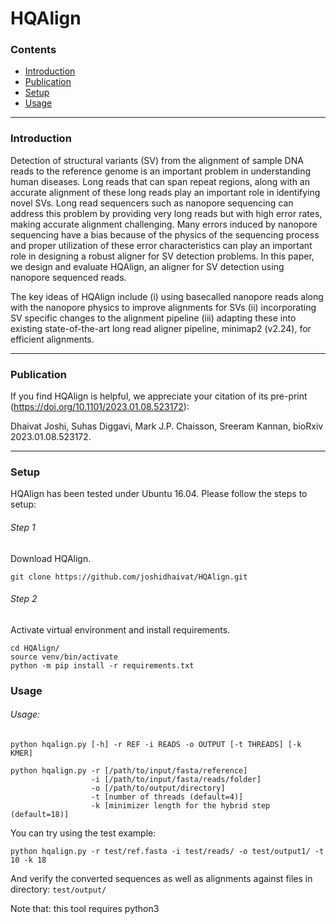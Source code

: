 # HQAlign

### Contents <a id='contents'></a>

* <a href='#intro'>Introduction</a>
* <a href='#pub'>Publication</a>
* <a href='#setup'>Setup</a>
* <a href='#use'>Usage</a>

---

### Introduction <a id='intro'></a>

Detection of structural variants (SV) from the alignment of sample DNA reads to the reference genome is an important problem in understanding human diseases. Long reads that can span repeat regions, along with an accurate alignment of these long reads play an important role in identifying novel SVs. Long read sequencers such as nanopore sequencing can address this problem by providing very long reads but with high error rates, making accurate alignment challenging. Many errors induced by nanopore sequencing have a bias because of the physics of the sequencing process and proper utilization of these error characteristics can play an important role in designing a robust aligner for SV detection problems. In this paper, we design and evaluate HQAlign, an aligner for SV detection using nanopore sequenced reads.

The key ideas of HQAlign include (i) using basecalled nanopore reads along with the nanopore physics to improve alignments for SVs (ii) incorporating SV specific changes to the alignment pipeline (iii) adapting these into existing state-of-the-art long read aligner pipeline, minimap2 (v2.24), for efficient alignments.

---

### Publication <a id='pub'></a>

If you find HQAlign is helpful, we appreciate your citation of its pre-print (https://doi.org/10.1101/2023.01.08.523172):

Dhaivat Joshi, Suhas Diggavi, Mark J.P. Chaisson, Sreeram Kannan, bioRxiv 2023.01.08.523172.

---

### Setup <a id='Installation'></a>

HQAlign has been tested under Ubuntu 16.04. Please follow the steps to setup:

###### Step 1
Download HQAlign.
```
git clone https://github.com/joshidhaivat/HQAlign.git
```
###### Step 2
Activate virtual environment and install requirements.
```
cd HQAlign/
source venv/bin/activate
python -m pip install -r requirements.txt
```

### Usage <a id='use'></a>

###### Usage:
```python hqalign.py [-h] -r REF -i READS -o OUTPUT [-t THREADS] [-k KMER]```
```
python hqalign.py -r [/path/to/input/fasta/reference]
                  -i [/path/to/input/fasta/reads/folder]
                  -o [/path/to/output/directory]
                  -t [number of threads (default=4)]
                  -k [minimizer length for the hybrid step (default=18)]
```
You can try using the test example:

```
python hqalign.py -r test/ref.fasta -i test/reads/ -o test/output1/ -t 10 -k 18
```

And verify the converted sequences as well as alignments against files in directory: ```test/output/```

Note that: this tool requires python3

